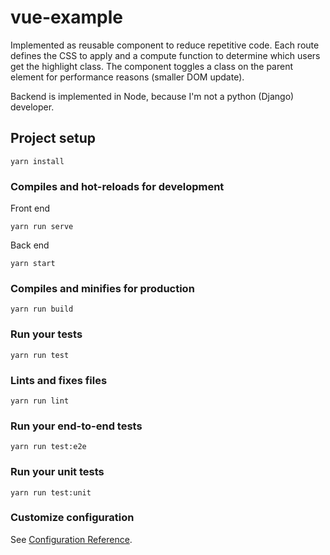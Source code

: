 # vue-example

Implemented as reusable component to reduce repetitive code. Each route defines the CSS to apply and a compute function to determine which users get the highlight class. The component toggles a class on the parent element for performance reasons (smaller DOM update).

Backend is implemented in Node, because I'm not a python (Django) developer.

## Project setup

```
yarn install
```

### Compiles and hot-reloads for development

Front end

```
yarn run serve
```

Back end

```
yarn start
```

### Compiles and minifies for production

```
yarn run build
```

### Run your tests

```
yarn run test
```

### Lints and fixes files

```
yarn run lint
```

### Run your end-to-end tests

```
yarn run test:e2e
```

### Run your unit tests

```
yarn run test:unit
```

### Customize configuration

See [Configuration Reference](https://cli.vuejs.org/config/).
